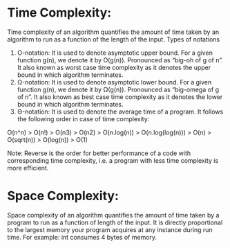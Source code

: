 # Time Complexity:
Time complexity of an algorithm quantifies the amount of time taken by an algorithm to run as a function of the length of the input.
Types of notations
1. O-notation: It is used to denote asymptotic upper bound. For a given function g(n), we denote it by O(g(n)). Pronounced as “big-oh of g of
n”. It also known as worst case time complexity as it denotes the upper bound in which algorithm terminates.
2. Ω-notation: It is used to denote asymptotic lower bound. For a given function g(n), we denote it by Ω(g(n)). Pronounced as “big-omega of
g of n”. It also known as best case time complexity as it denotes the lower bound in which algorithm terminates.
3. Θ-notation: It is used to denote the average time of a program.
It follows the following order in case of time complexity:

O(n^n) > O(n!) > O(n3) > O(n2) > O(n.log(n)) > O(n.log(log(n))) > O(n) > O(sqrt(n)) > O(log(n)) > O(1)

Note: Reverse is the order for better performance of a code with corresponding time complexity, i.e. a program with less time complexity is more
efficient.

# Space Complexity:
Space complexity of an algorithm quantifies the amount of time taken by a program to run as a function of length of the input. It is directly
proportional to the largest memory your program acquires at any instance during run time.
For example: int consumes 4 bytes of memory.
